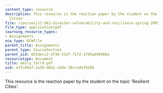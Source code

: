 ```yaml
---
content_type: resource
description: This resource is the reaction paper by the student on the topic 'Resilient
  Cities'.
file: /courses/11-941-disaster-vulnerability-and-resilience-spring-2005/a7fc09a72a58d8a1cbda30ccadaf8189_emily_farr9.pdf
file_type: application/pdf
learning_resource_types:
- Assignments
ocw_type: OCWFile
parent_title: Assignments
parent_type: CourseSection
parent_uid: 025decc2-3746-51df-f1f2-1fd5ad489b6e
resourcetype: Document
title: emily_farr9.pdf
uid: a7fc09a7-2a58-d8a1-cbda-30ccadaf8189
---
```

This resource is the reaction paper by the student on the topic 'Resilient Cities'.

